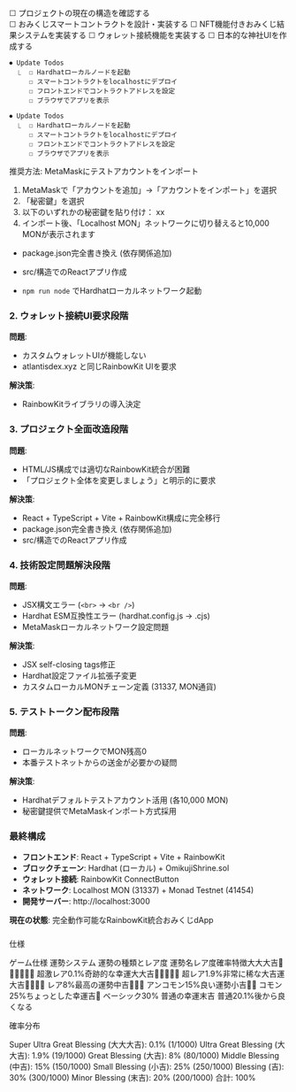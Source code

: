   ☐ プロジェクトの現在の構造を確認する          
     ☐ おみくじスマートコントラクトを設計・実装する
     ☐ NFT機能付きおみくじ結果システムを実装する
     ☐ ウォレット接続機能を実装する
     ☐ 日本的な神社UIを作成する


```
⏺ Update Todos
  ⎿  ☐ Hardhatローカルノードを起動
     ☐ スマートコントラクトをlocalhostにデプロイ
     ☐ フロントエンドでコントラクトアドレスを設定
     ☐ ブラウザでアプリを表示

⏺ Update Todos
  ⎿  ☐ Hardhatローカルノードを起動
     ☐ スマートコントラクトをlocalhostにデプロイ
     ☐ フロントエンドでコントラクトアドレスを設定
     ☐ ブラウザでアプリを表示
```







 推奨方法: MetaMaskにテストアカウントをインポート

  1. MetaMaskで「アカウントを追加」→「アカウントをインポート」を選択
  2. 「秘密鍵」を選択
  3. 以下のいずれかの秘密鍵を貼り付け：
    xx
  4. インポート後、「Localhost MON」ネットワークに切り替えると10,000 MONが表示されます


  - package.json完全書き換え (依存関係追加)
  - src/構造でのReactアプリ作成


  - `npm run node` でHardhatローカルネットワーク起動

  ### 2. **ウォレット接続UI要求段階**
  **問題**:
  - カスタムウォレットUIが機能しない
  - atlantisdex.xyz と同じRainbowKit UIを要求

  **解決策**:
  - RainbowKitライブラリの導入決定

  ### 3. **プロジェクト全面改造段階**
  **問題**:
  - HTML/JS構成では適切なRainbowKit統合が困難
  - 「プロジェクト全体を変更しましょう」と明示的に要求

  **解決策**:
  - React + TypeScript + Vite + RainbowKit構成に完全移行
  - package.json完全書き換え (依存関係追加)
  - src/構造でのReactアプリ作成

  ### 4. **技術設定問題解決段階**
  **問題**:
  - JSX構文エラー (`<br>` → `<br />`)
  - Hardhat ESM互換性エラー (hardhat.config.js → .cjs)
  - MetaMaskローカルネットワーク設定問題

  **解決策**:
  - JSX self-closing tags修正
  - Hardhat設定ファイル拡張子変更
  - カスタムローカルMONチェーン定義 (31337, MON通貨)

  ### 5. **テストトークン配布段階**
  **問題**:
  - ローカルネットワークでMON残高0
  - 本番テストネットからの送金が必要かの疑問

  **解決策**:
  - Hardhatデフォルトテストアカウント活用 (各10,000 MON)
  - 秘密鍵提供でMetaMaskインポート方式採用

  ### **最終構成**
  - **フロントエンド**: React + TypeScript + Vite + RainbowKit
  - **ブロックチェーン**: Hardhat (ローカル) + OmikujiShrine.sol
  - **ウォレット接続**: RainbowKit ConnectButton
  - **ネットワーク**: Localhost MON (31337) + Monad Testnet (41454)
  - **開発サーバー**: http://localhost:3000

  **現在の状態**: 完全動作可能なRainbowKit統合おみくじdApp



###

仕様

ゲーム仕様
運勢システム
運勢の種類とレア度
運勢名レア度確率特徴大大大吉🌟🌟🌟🌟🌟🌟
超激レア0.1%奇跡的な幸運大大吉🌟🌟🌟🌟🌟
超レア1.9%非常に稀な大吉運大吉🌟🌟🌟🌟
レア8%最高の運勢中吉🌟🌟🌟
アンコモン15%良い運勢小吉🌟🌟
コモン25%ちょっとした幸運吉🌟
ベーシック30% 普通の幸運末吉 普通20.1%後から良くなる

確率分布

Super Ultra Great Blessing (大大大吉): 0.1% (1/1000)
Ultra Great Blessing (大大吉): 1.9% (19/1000)
Great Blessing (大吉): 8% (80/1000)
Middle Blessing (中吉): 15% (150/1000)
Small Blessing (小吉): 25% (250/1000)
Blessing (吉): 30% (300/1000)
Minor Blessing (末吉): 20% (200/1000)
合計: 100%
